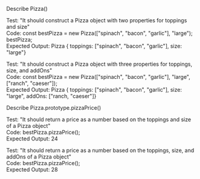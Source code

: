 Describe Pizza()

Test: "It should construct a Pizza object with two properties for toppings and size"  
Code: const bestPizza = new Pizza(["spinach", "bacon", "garlic"], "large");  
  bestPizza;  
Expected Output: Pizza { toppings: ["spinach", "bacon", "garlic"], size: "large"}

Test: "It should construct a Pizza object with three properties for toppings, size, and addOns"  
Code: const bestPizza = new Pizza(["spinach", "bacon", "garlic"], "large", ["ranch", "caeser"]);  
Expected Output: Pizza { toppings: ["spinach", "bacon", "garlic"], size: "large", addOns: ["ranch, "caeser"]}

Describe Pizza.prototype.pizzaPrice()

Test: "It should return a price as a number based on the toppings and size of a Pizza object"  
Code: bestPizza.pizzaPrice();  
Expected Output: 24

Test: "It should return a price as a number based on the toppings, size, and addOns of a Pizza object"  
Code: bestPizza.pizzaPrice();  
Expected Output: 28